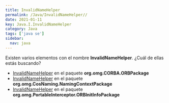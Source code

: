 ```yaml
---
title: InvalidNameHelper
permalink: /Java/InvalidNameHelper//
date: 2021-01-11
key: Java.I.InvalidNameHelper
category: Java
tags: ['java se']
sidebar: 
  nav: java
---
```


Existen varios elementos con el nombre **InvalidNameHelper**. ¿Cuál de ellas estás buscando?
<ul>
<li><a href="/Java/InvalidNameHelper-org-omg-CORBA-ORBPackage/">InvalidNameHelper</a> en el paquete <strong>org.omg.CORBA.ORBPackage</strong></li>
<li><a href="/Java/InvalidNameHelper-org-omg-CosNaming-NamingContextPackage/">InvalidNameHelper</a> en el paquete <strong>org.omg.CosNaming.NamingContextPackage</strong></li>
<li><a href="/Java/InvalidNameHelper-org-omg-PortableInterceptor-ORBInitInfoPackage/">InvalidNameHelper</a> en el paquete <strong>org.omg.PortableInterceptor.ORBInitInfoPackage</strong></li>
<ul>
